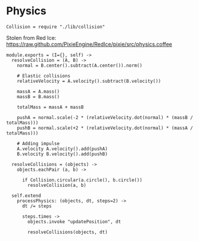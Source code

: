 Physics
=======

    Collision = require "./lib/collision"

Stolen from Red Ice: https://raw.github.com/PixieEngine/RedIce/pixie/src/physics.coffee

    module.exports = (I={}, self) ->
      resolveCollision = (A, B) ->
        normal = B.center().subtract(A.center()).norm()
    
        # Elastic collisions
        relativeVelocity = A.velocity().subtract(B.velocity())
    
        massA = A.mass()
        massB = B.mass()
    
        totalMass = massA + massB
    
        pushA = normal.scale(-2 * (relativeVelocity.dot(normal) * (massB / totalMass)))
        pushB = normal.scale(+2 * (relativeVelocity.dot(normal) * (massA / totalMass)))
    
        # Adding impulse
        A.velocity A.velocity().add(pushA)
        B.velocity B.velocity().add(pushB)

      resolveCollisions = (objects) ->
        objects.eachPair (a, b) ->

          if Collision.circular(a.circle(), b.circle())
            resolveCollision(a, b)

      self.extend
        processPhysics: (objects, dt, steps=2) ->  
          dt /= steps
  
          steps.times ->
            objects.invoke "updatePosition", dt
      
            resolveCollisions(objects, dt)
